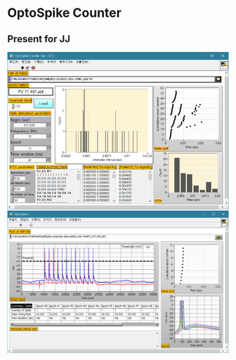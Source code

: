# OptoSpike Counter
## Present for JJ

![alt text](https://github.com/parkgilbong/OptoSpike_Counter/blob/master/Optospike%20Counter.png)
![alt text](https://github.com/parkgilbong/OptoSpike_Counter/blob/master/Optospike.png)
